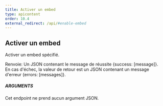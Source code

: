 ```yaml
---
title: Activer un embed
type: apicontent
order: 10.4
external_redirect: /api/#enable-embed
---
```


## Activer un embed
Activer un embed spécifié.

Renvoie: Un JSON contenant le message de réussite {success: [message]}. En cas d'échec, la valeur de retour est un JSON contenant un message d'erreur {errors: [messages]}.

##### ARGUMENTS

Cet endpoint ne prend aucun argument JSON.
